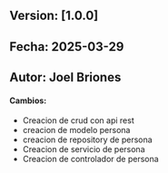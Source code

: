## Version: [1.0.0]
## Fecha: 2025-03-29
## Autor: Joel Briones
#### Cambios:
- Creacion de crud con api rest
- creacion de modelo persona
- creacion de repository de persona
- Creacion de servicio de persona
- Creacion de controlador de persona
